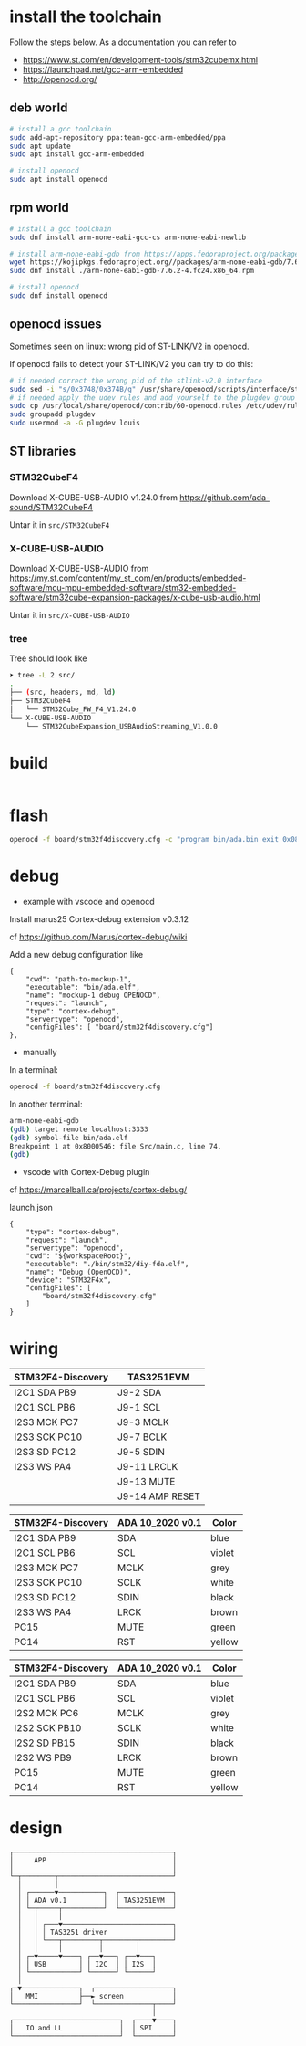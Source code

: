 # install the toolchain

Follow the steps below. As a documentation you can refer to
- https://www.st.com/en/development-tools/stm32cubemx.html
- https://launchpad.net/gcc-arm-embedded
- http://openocd.org/

## deb world

```bash
# install a gcc toolchain
sudo add-apt-repository ppa:team-gcc-arm-embedded/ppa
sudo apt update
sudo apt install gcc-arm-embedded

# install openocd
sudo apt install openocd
```

## rpm world

```bash
# install a gcc toolchain
sudo dnf install arm-none-eabi-gcc-cs arm-none-eabi-newlib

# install arm-none-eabi-gdb from https://apps.fedoraproject.org/packages/
wget https://kojipkgs.fedoraproject.org//packages/arm-none-eabi-gdb/7.6.2/4.fc24/x86_64/arm-none-eabi-gdb-7.6.2-4.fc24.x86_64.rpm
sudo dnf install ./arm-none-eabi-gdb-7.6.2-4.fc24.x86_64.rpm

# install openocd
sudo dnf install openocd
```

## openocd issues

Sometimes seen on linux: wrong pid of ST-LINK/V2 in openocd.

If openocd fails to detect your ST-LINK/V2 you can try to do this:

```bash
# if needed correct the wrong pid of the stlink-v2.0 interface
sudo sed -i "s/0x3748/0x374B/g" /usr/share/openocd/scripts/interface/stlink-v2.cfg
# if needed apply the udev rules and add yourself to the plugdev group
sudo cp /usr/local/share/openocd/contrib/60-openocd.rules /etc/udev/rules.d
sudo groupadd plugdev
sudo usermod -a -G plugdev louis
```

## ST libraries

### STM32CubeF4

Download X-CUBE-USB-AUDIO v1.24.0 from https://github.com/ada-sound/STM32CubeF4

Untar it in `src/STM32CubeF4`

### X-CUBE-USB-AUDIO

Download X-CUBE-USB-AUDIO from https://my.st.com/content/my_st_com/en/products/embedded-software/mcu-mpu-embedded-software/stm32-embedded-software/stm32cube-expansion-packages/x-cube-usb-audio.html

Untar it in `src/X-CUBE-USB-AUDIO`

### tree

Tree should look like

```bash
➤ tree -L 2 src/
.
├── (src, headers, md, ld)
├── STM32CubeF4
│   └── STM32Cube_FW_F4_V1.24.0
└── X-CUBE-USB-AUDIO
    └── STM32CubeExpansion_USBAudioStreaming_V1.0.0
```

# build
```bash

```

# flash
```bash
openocd -f board/stm32f4discovery.cfg -c "program bin/ada.bin exit 0x08000000"
```

# debug

* example with vscode and openocd

Install marus25 Cortex-debug extension v0.3.12

cf https://github.com/Marus/cortex-debug/wiki

Add a new debug configuration like
```
{
    "cwd": "path-to-mockup-1",
    "executable": "bin/ada.elf",
    "name": "mockup-1 debug OPENOCD",
    "request": "launch",
    "type": "cortex-debug",
    "servertype": "openocd",
    "configFiles": [ "board/stm32f4discovery.cfg"]
},
```

* manually

In a terminal:
```bash
openocd -f board/stm32f4discovery.cfg
```

In another terminal:
```bash
arm-none-eabi-gdb
(gdb) target remote localhost:3333
(gdb) symbol-file bin/ada.elf
Breakpoint 1 at 0x8000546: file Src/main.c, line 74.
(gdb) 
```

* vscode with Cortex-Debug plugin
 
cf https://marcelball.ca/projects/cortex-debug/

launch.json
```
{
    "type": "cortex-debug",
    "request": "launch",
    "servertype": "openocd",
    "cwd": "${workspaceRoot}",
    "executable": "./bin/stm32/diy-fda.elf",
    "name": "Debug (OpenOCD)",
    "device": "STM32F4x",
    "configFiles": [
        "board/stm32f4discovery.cfg"
    ]
}
```
# wiring


| STM32F4-Discovery | TAS3251EVM      |
|-------------------|-----------------|
| I2C1 SDA PB9      | J9-2  SDA       |
| I2C1 SCL PB6      | J9-1  SCL       |
| I2S3 MCK PC7      | J9-3  MCLK      |
| I2S3 SCK PC10     | J9-7  BCLK      |
| I2S3 SD  PC12     | J9-5  SDIN      |
| I2S3 WS  PA4      | J9-11 LRCLK     |
|                   | J9-13 MUTE      |
|                   | J9-14 AMP RESET |

| STM32F4-Discovery | ADA 10_2020 v0.1 | Color  |
|-------------------|------------------|--------|
| I2C1 SDA PB9      | SDA              | blue   |
| I2C1 SCL PB6      | SCL              | violet |
| I2S3 MCK PC7      | MCLK             | grey   |
| I2S3 SCK PC10     | SCLK             | white  |
| I2S3 SD  PC12     | SDIN             | black  |
| I2S3 WS  PA4      | LRCK             | brown  |
| PC15              | MUTE             | green  |
| PC14              | RST              | yellow |

| STM32F4-Discovery | ADA 10_2020 v0.1 | Color  |
|-------------------|------------------|--------|
| I2C1 SDA PB9      | SDA              | blue   |
| I2C1 SCL PB6      | SCL              | violet |
| I2S2 MCK PC6      | MCLK             | grey   |
| I2S2 SCK PB10     | SCLK             | white  |
| I2S2 SD  PB15     | SDIN             | black  |
| I2S2 WS  PB9      | LRCK             | brown  |
| PC15              | MUTE             | green  |
| PC14              | RST              | yellow |

# design

```
┌───────────────────────────────────────┐
│     APP                               │
│                                       │
└─┬────────┬────────────────────────────┘
  │        │
  │ ┌──────▼───────────┐  ┌─────────────┐
  │ │ ADA v0.1         │  │ TAS3251EVM  │
  │ └─┬─────┬──────────┘  └─────────────┘
  │   │     │
  │   │ ┌───▼───────────────────────────┐
  │   │ │ TAS3251 driver                │
  │   │ └───┬─────────┬────────┬────────┘
  │   │     │         │        │
  │ ┌─▼─────▼────┐ ┌──▼───┐ ┌──▼───┐
  │ │ USB        │ │ I2C  │ │ I2S  │
  │ └────────────┘ └──────┘ └──────┘
  │
┌─▼──────────────┐  ┌───────────────────┐
│   MMI          ├──► screen            │
└────────────────┘  └──────────────┬────┘
                                   │
┌──────────────────────────┐  ┌────▼────┐
│   IO and LL              │  │ SPI     │
└──────────────────────────┘  └─────────┘
```